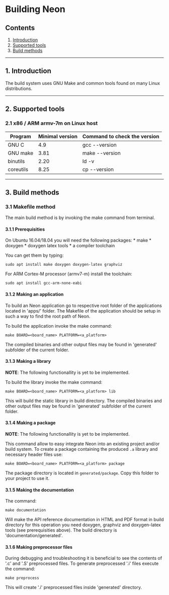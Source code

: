 # Building Neon
## Contents
1. [Introduction](#1-introduction)
2. [Supported tools](#2-supported_tools)
3. [Build methods](#3-build_methods)

---
## 1. Introduction
The build system uses GNU Make and common tools found on many Linux
distributions.

---
## 2. Supported tools

### 2.1 x86 / ARM armv-7m on Linux host

| Program       | Minimal version   | Command to check the version |
| ------------- | ----------------- | ---------------------------- |
| GNU C         | 4.9               | gcc --version                |
| GNU make      | 3.81              | make --version               |
| binutils      | 2.20              | ld -v                        |
| coreutils     | 8.25              | cp --version                 |

---
## 3. Build methods
### 3.1 Makefile method

The main build method is by invoking the make command from terminal.

#### 3.1.1 Prerequisities

On Ubuntu 16.04/18.04 you will need the following packages:
    * make
    * doxygen
    * doxygen latex tools
    * a compiler toolchain

You can get them by typing:

    sudo apt install make doxygen doxygen-latex graphviz
    
For ARM Cortex-M processor (armv7-m) install the toolchain:

    sudo apt install gcc-arm-none-eabi

#### 3.1.2 Making an application

To build an Neon application go to respective root folder of the applications
located in 'apps/' folder. The Makefile of the application should be setup in
such a way to find the root path of Neon.

To build the application invoke the make command:

    make BOARD=<board_name> PLATFORM=<a_platform> 

The compiled binaries and other output files may be found in 'generated' 
subfolder of the current folder.
    
#### 3.1.3 Making a library

__NOTE__: The following functionallity is yet to be implemented.

To build the library invoke the make command:

    make BOARD=<board_name> PLATFORM=<a_platform> lib
    
This will build the static library in build directory. The compiled binaries
and other output files may be found in 'generated' subfolder of the current 
folder.

#### 3.1.4 Making a package

__NOTE__: The following functionallity is yet to be implemented.

This command allow to easy integrate Neon into an existing project and/or
build system. To create a package containing the produced `.a` library and
necessary header files use:

    make BOARD=<board_name> PLATFORM=<a_platform> package

The package directory is located in `generated/package`. Copy this folder to
your project to use it.

#### 3.1.5 Making the documentation

The command:

    make documentation
    
Will make the API reference documentation in HTML and PDF format in build
directory for this operation you need doxygen, graphviz and doxygen-latex tools
(see prerequisities above). The build directory is 'documentation/generated'.

#### 3.1.6 Making preprocessor files

During debugging and troubleshooting it is beneficial to see the contents of
'.c' and '.S' preprocessed files. To generate preprocessed '.i' files execute
the command:

    make preprocess

This will create '.i' preprocessed files inside 'generated' directory.
